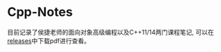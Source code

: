 # Cpp-Notes
目前记录了侯捷老师的面向对象高级编程以及C++11/14两门课程笔记, 可以在[releases](https://github.com/FangYang970206/Cpp-Notes/releases)中下载pdf进行查看。
